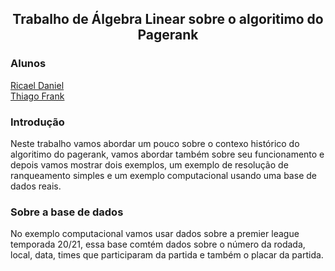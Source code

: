 <h2 align = "center" >Trabalho de Álgebra Linear sobre o algoritimo do Pagerank</h2>

<h3> Alunos </h3>

<a href = "https://github.com/RicaelDaniel"> Ricael Daniel <a/>
<br>
<a href = "https://github.com/TFrankeM"> Thiago Frank <a/>
  
<h3> Introdução </h3>
  <p> Neste trabalho vamos abordar um pouco sobre o contexo histórico do algoritimo do pagerank, vamos abordar também sobre seu funcionamento
  e depois vamos mostrar dois exemplos, um exemplo de resolução de ranqueamento simples e um exemplo computacional usando uma base de dados reais. </p>

<h3> Sobre a base de dados </h3>
  <p> No exemplo computacional vamos usar dados sobre a premier league temporada 20/21, essa base comtém dados sobre o número da rodada, local, data,
  times que participaram da partida e também o placar da partida. </p>
